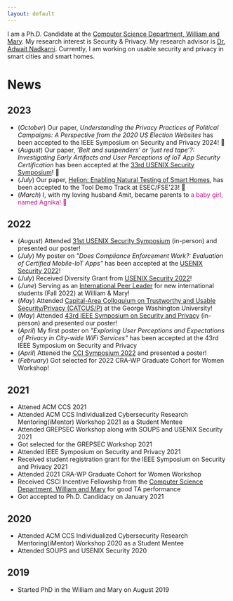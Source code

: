```yaml
---
layout: default
---
```


I am a Ph.D. Candidate at the <a href="https://www.wm.edu/as/computerscience/"> Computer Science Department, William and Mary</a>. My research interest is Security & Privacy. My research advisor is <a href="https://www.adwaitnadkarni.com/"> Dr. Adwait Nadkarni</a>. Currently, I am working on usable security and privacy in smart cities and smart homes.



<!---### Contact me-->

<!---[Send Email](mailto:priankamandal17@gmail.com)-->




# News

## 2023
- (_October_) Our paper, _Understanding the Privacy Practices of Political Campaigns: A Perspective from the 2020 US Election Websites_ has been accepted to the IEEE Symposium on Security and Privacy 2024! 🥂
- (_August_) Our paper, _‘Belt and suspenders’ or ‘just red tape’?: Investigating Early Artifacts and User Perceptions of IoT App Security Certification_ has been accepted at the [33rd USENIX Security Symposium](https://www.usenix.org/conference/usenixsecurity24)! 🥂
- (_July_) Our paper, [Helion: Enabling Natural Testing of Smart Homes](https://2023.esec-fse.org/details/fse-2023-demonstrations/6/Helion-Enabling-Natural-Testing-of-Smart-Homes), has been accepted to the Tool Demo Track at ESEC/FSE'23! 🥂
- (_March_) I, with my loving husband Amit, became parents to <span style="color: mediumvioletred"> a baby girl, named Agnika! 🤱</span> 

## 2022
- (_August_) Attended [31st USENIX Security Symposium](https://www.usenix.org/conference/usenixsecurity22/) (in-person) and presented our poster!
- (*July*) My poster on *"Does Compliance Enforcement Work?: Evaluation of Certified Mobile-IoT Apps"* has been accepted at the [USENIX Security 2022](https://www.usenix.org/conference/usenixsecurity22)!
- (_July_) Received Diversity Grant from [USENIX Security 2022](https://www.usenix.org/conference/usenixsecurity22)!
- (_June_) Serving as an [International Peer Leader](https://www.wm.edu/offices/revescenter/issp/programs/peerleaders/meet-the-peerleaders/graduate-peer-leaders/mandal-prianka.php) for new international students (Fall 2022) at William & Mary!
- (_May_) Attended <a href="https://cactus-colloquium.github.io/">Capital-Area Colloquium on Trustworthy and Usable Security/Privacy (CATCUS/P)</a> at the George Washington University!
- (_May_) Attended <a href="https://www.ieee-security.org/TC/SP2022/">43rd IEEE Symposium on Security and Privacy</a> (in-person) and presented our poster!
- (_April_) My first poster on _"Exploring User Perceptions and Expectations of Privacy in City-wide WiFi Services"_ has been accepted at the 43rd IEEE Symposium on Security and Privacy
- (_April_) Attened the <a href="https://cyberinitiative.org/events-programs/2022/2022-cci-symposium.html"> CCI Symposium 2022</a> and presented a poster!
- (_February_) Got selected for 2022 CRA-WP Graduate Cohort for Women Workshop!

## 2021
- Attened ACM CCS 2021
- Attended ACM CCS Individualized Cybersecurity Research Mentoring(iMentor) Workshop 2021 as a Student Mentee
- Attended GREPSEC Workshop along with SOUPS and USENIX Security 2021
- Got selected for the GREPSEC Workshop 2021
- Attended IEEE Symposium on Security and Privacy 2021
- Received student registration grant for the IEEE Symposium on Security and Privacy 2021
- Attended 2021 CRA-WP Graduate Cohort for Women Workshop 
- Received CSCI Incentive Fellowship from the <a href="https://www.wm.edu/as/computerscience/"> Computer Science Department, William and Mary</a> for good TA performance
- Got accepted to Ph.D. Candidacy on January 2021

## 2020
- Attended ACM CCS Individualized Cybersecurity Research Mentoring(iMentor) Workshop 2020 as a Student Mentee 
- Attended SOUPS and USENIX Security 2020

## 2019
- Started PhD in the William and Mary on August 2019
